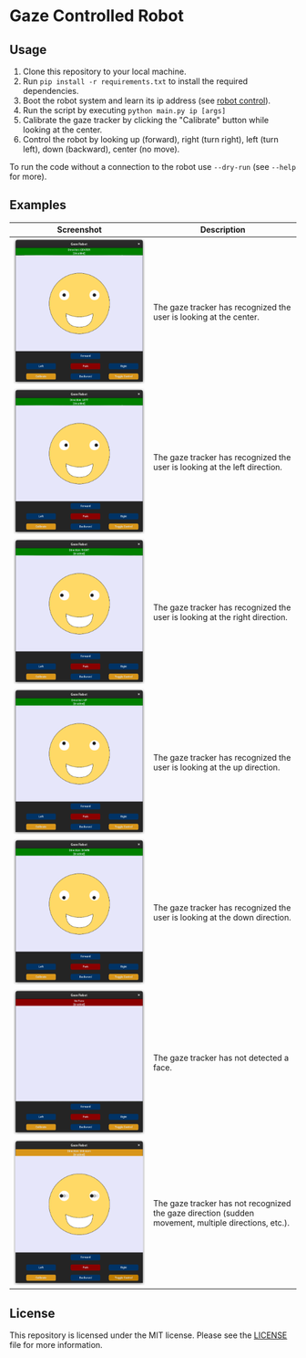 # Gaze Controlled Robot
## Usage
1. Clone this repository to your local machine.
2. Run `pip install -r requirements.txt` to install the required dependencies.
3. Boot the robot system and learn its ip address (see [robot control](helpers/robot_control.cpp)).
4. Run the script by executing `python main.py ip [args]`
5. Calibrate the gaze tracker by clicking the "Calibrate" button while looking at the center.
6. Control the robot by looking up (forward), right (turn right), left (turn left), down (backward), center (no move).

To run the code without a connection to the robot use `--dry-run` (see `--help` for more).

## Examples
| Screenshot | Description |
| --- | --- |
| ![Center](assets/center.png) | The gaze tracker has recognized the user is looking at the center. |
| ![Left](assets/left.png) | The gaze tracker has recognized the user is looking at the left direction. |
| ![Right](assets/right.png) | The gaze tracker has recognized the user is looking at the right direction. |
| ![Up](assets/up.png) | The gaze tracker has recognized the user is looking at the up direction. |
| ![Down](assets/down.png) | The gaze tracker has recognized the user is looking at the down direction. |
| ![Faceless](assets/faceless.png) | The gaze tracker has not detected a face. |
| ![Unknown](assets/unknown.png) | The gaze tracker has not recognized the gaze direction (sudden movement, multiple directions, etc.). |

## License

This repository is licensed under the MIT license. Please see the [LICENSE](LICENSE) file for more information.
